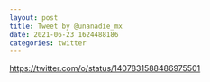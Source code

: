 ```yaml
--- 
layout: post 
title: Tweet by @unanadie_mx 
date: 2021-06-23 1624488186 
categories: twitter 
--- 
```

https://twitter.com/o/status/1407831588486975501